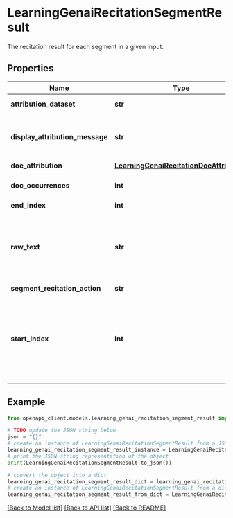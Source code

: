 # LearningGenaiRecitationSegmentResult

The recitation result for each segment in a given input.

## Properties

Name | Type | Description | Notes
------------ | ------------- | ------------- | -------------
**attribution_dataset** | **str** | The dataset the segment came from. | [optional] 
**display_attribution_message** | **str** | human-friendly string that contains information from doc_attribution which could be shown by clients | [optional] 
**doc_attribution** | [**LearningGenaiRecitationDocAttribution**](LearningGenaiRecitationDocAttribution.md) |  | [optional] 
**doc_occurrences** | **int** | number of documents that contained this segment | [optional] 
**end_index** | **int** |  | [optional] 
**raw_text** | **str** | The raw text in the given input that is corresponding to the segment. It will be available only when &#39;return_segment_raw_text&#39; is enabled in the request options. | [optional] 
**segment_recitation_action** | **str** |  | [optional] 
**start_index** | **int** | The segment boundary start (inclusive) and end index (exclusive) in the given text. In the streaming RPC, the indexes always start from the beginning of the first text in the entire stream. The indexes are measured in UTF-16 code units. | [optional] 

## Example

```python
from openapi_client.models.learning_genai_recitation_segment_result import LearningGenaiRecitationSegmentResult

# TODO update the JSON string below
json = "{}"
# create an instance of LearningGenaiRecitationSegmentResult from a JSON string
learning_genai_recitation_segment_result_instance = LearningGenaiRecitationSegmentResult.from_json(json)
# print the JSON string representation of the object
print(LearningGenaiRecitationSegmentResult.to_json())

# convert the object into a dict
learning_genai_recitation_segment_result_dict = learning_genai_recitation_segment_result_instance.to_dict()
# create an instance of LearningGenaiRecitationSegmentResult from a dict
learning_genai_recitation_segment_result_from_dict = LearningGenaiRecitationSegmentResult.from_dict(learning_genai_recitation_segment_result_dict)
```
[[Back to Model list]](../README.md#documentation-for-models) [[Back to API list]](../README.md#documentation-for-api-endpoints) [[Back to README]](../README.md)


